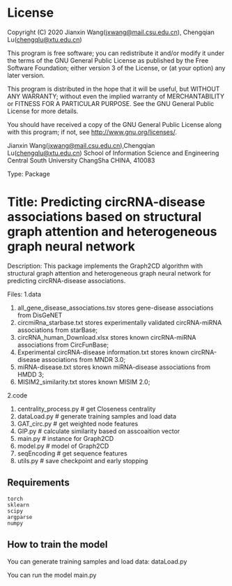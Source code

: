 # License

Copyright (C) 2020 Jianxin Wang(jxwang@mail.csu.edu.cn), Chengqian Lu(chengqlu@xtu.edu.cn)

This program is free software; you can redistribute it and/or
modify it under the terms of the GNU General Public License
as published by the Free Software Foundation; either version 3
of the License, or (at your option) any later version.

This program is distributed in the hope that it will be useful,
but WITHOUT ANY WARRANTY; without even the implied warranty of
MERCHANTABILITY or FITNESS FOR A PARTICULAR PURPOSE.  See the
GNU General Public License for more details.

You should have received a copy of the GNU General Public License
along with this program; if not, see <http://www.gnu.org/licenses/>.

Jianxin Wang(jxwang@mail.csu.edu.cn),Chengqian Lu(chengqlu@xtu.edu.cn)
School of Information Science and Engineering
Central South University
ChangSha
CHINA, 410083

Type: Package

# Title: Predicting circRNA-disease associations based on structural graph attention and heterogeneous graph neural network

Description: This package implements the Graph2CD algorithm with structural graph attention and heterogeneous graph neural network for predicting circRNA-disease associations.

Files:
1.data
1) all_gene_disease_associations.tsv stores gene-disease associations from DisGeNET
2) circmiRna_starbase.txt stores experimentally validated circRNA-miRNA associations from starBase;
3) circRNA_human_Download.xlsx stores known circRNA-miRNA associations from CircFunBase;
4) Experimental circRNA-disease information.txt stores known circRNA-disease associations from MNDR 3.0;
5) miRNA-disease.txt stores known miRNA-disease associations from HMDD 3;
6) MISIM2_similarity.txt stores known MISIM 2.0;

2.code
1) centrality_process.py # get Closeness centrality 
2) dataLoad.py # generate training samples and load data
3) GAT_circ.py # get weighted node features
4) GIP.py # calculate similarity based on asscoaition vector
5) main.py # instance for Graph2CD
6) model.py # model of Graph2CD
7) seqEncoding # get sequence features
8) utils.py # save checkpoint and early stopping

##  Requirements
    torch
	sklearn
	scipy
	argparse	
	numpy
	

##  How to train the model
You can generate training samples and load data: 
dataLoad.py

You can run the model 
main.py

